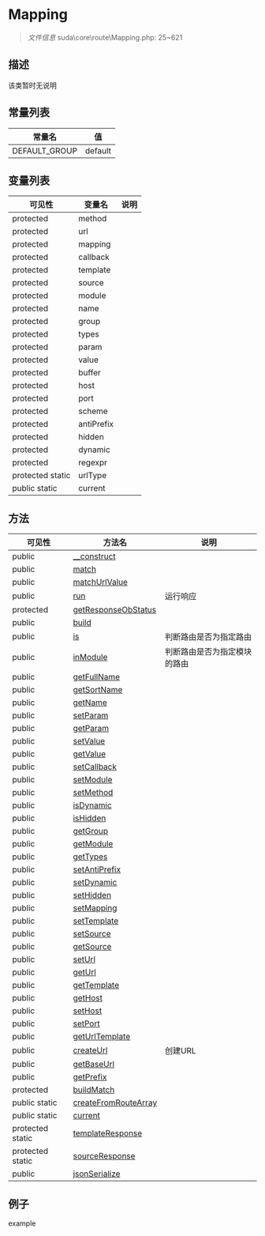 #  Mapping 

> *文件信息* suda\core\route\Mapping.php: 25~621





## 描述



该类暂时无说明
 
## 常量列表
| 常量名  |  值|
|--------|----|
 |DEFAULT_GROUP | default | 
 
## 变量列表
| 可见性 |  变量名   | 说明 |
|--------|----|------|
 | protected    | method | | 
 | protected    | url | | 
 | protected    | mapping | | 
 | protected    | callback | | 
 | protected    | template | | 
 | protected    | source | | 
 | protected    | module | | 
 | protected    | name | | 
 | protected    | group | | 
 | protected    | types | | 
 | protected    | param | | 
 | protected    | value | | 
 | protected    | buffer | | 
 | protected    | host | | 
 | protected    | port | | 
 | protected    | scheme | | 
 | protected    | antiPrefix | | 
 | protected    | hidden | | 
 | protected    | dynamic | | 
 | protected    | regexpr | | 
 | protected  static  | urlType | | 
 | public  static  | current | | 
## 方法

 
| 可见性 | 方法名 | 说明 |
|--------|-------|------|
 |  public  |[__construct](Mapping/__construct.md) |  |
 |  public  |[match](Mapping/match.md) |  |
 |  public  |[matchUrlValue](Mapping/matchUrlValue.md) |  |
 |  public  |[run](Mapping/run.md) | 运行响应 |
 |  protected  |[getResponseObStatus](Mapping/getResponseObStatus.md) |  |
 |  public  |[build](Mapping/build.md) |  |
 |  public  |[is](Mapping/is.md) | 判断路由是否为指定路由 |
 |  public  |[inModule](Mapping/inModule.md) | 判断路由是否为指定模块的路由 |
 |  public  |[getFullName](Mapping/getFullName.md) |  |
 |  public  |[getSortName](Mapping/getSortName.md) |  |
 |  public  |[getName](Mapping/getName.md) |  |
 |  public  |[setParam](Mapping/setParam.md) |  |
 |  public  |[getParam](Mapping/getParam.md) |  |
 |  public  |[setValue](Mapping/setValue.md) |  |
 |  public  |[getValue](Mapping/getValue.md) |  |
 |  public  |[setCallback](Mapping/setCallback.md) |  |
 |  public  |[setModule](Mapping/setModule.md) |  |
 |  public  |[setMethod](Mapping/setMethod.md) |  |
 |  public  |[isDynamic](Mapping/isDynamic.md) |  |
 |  public  |[isHidden](Mapping/isHidden.md) |  |
 |  public  |[getGroup](Mapping/getGroup.md) |  |
 |  public  |[getModule](Mapping/getModule.md) |  |
 |  public  |[getTypes](Mapping/getTypes.md) |  |
 |  public  |[setAntiPrefix](Mapping/setAntiPrefix.md) |  |
 |  public  |[setDynamic](Mapping/setDynamic.md) |  |
 |  public  |[setHidden](Mapping/setHidden.md) |  |
 |  public  |[setMapping](Mapping/setMapping.md) |  |
 |  public  |[setTemplate](Mapping/setTemplate.md) |  |
 |  public  |[setSource](Mapping/setSource.md) |  |
 |  public  |[getSource](Mapping/getSource.md) |  |
 |  public  |[setUrl](Mapping/setUrl.md) |  |
 |  public  |[getUrl](Mapping/getUrl.md) |  |
 |  public  |[getTemplate](Mapping/getTemplate.md) |  |
 |  public  |[getHost](Mapping/getHost.md) |  |
 |  public  |[setHost](Mapping/setHost.md) |  |
 |  public  |[setPort](Mapping/setPort.md) |  |
 |  public  |[getUrlTemplate](Mapping/getUrlTemplate.md) |  |
 |  public  |[createUrl](Mapping/createUrl.md) | 创建URL |
 |  public  |[getBaseUrl](Mapping/getBaseUrl.md) |  |
 |  public  |[getPrefix](Mapping/getPrefix.md) |  |
 |  protected  |[buildMatch](Mapping/buildMatch.md) |  |
 |  public  static|[createFromRouteArray](Mapping/createFromRouteArray.md) |  |
 |  public  static|[current](Mapping/current.md) |  |
 |  protected  static|[templateResponse](Mapping/templateResponse.md) |  |
 |  protected  static|[sourceResponse](Mapping/sourceResponse.md) |  |
 |  public  |[jsonSerialize](Mapping/jsonSerialize.md) |  |
## 例子

example
